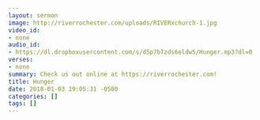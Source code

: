 ```yaml
---
layout: sermon
image: http://riverrochester.com/uploads/RIVERxchurch-1.jpg
video_id:
- none
audio_id:
- https://dl.dropboxusercontent.com/s/d5p7b7zds6eldw5/Hunger.mp3?dl=0
verses:
- none
summary: Check us out online at https://riverrochester.com!
title: Hunger
date: 2018-01-03 19:05:31 -0500
categories: []
tags: []
---
```

